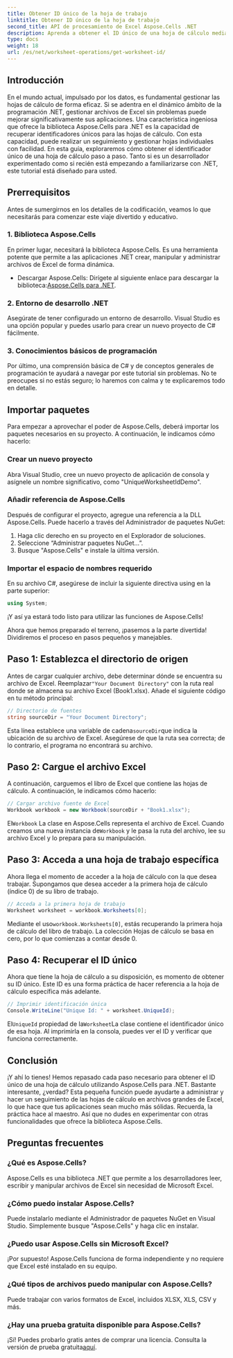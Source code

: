 ```yaml
---
title: Obtener ID único de la hoja de trabajo
linktitle: Obtener ID único de la hoja de trabajo
second_title: API de procesamiento de Excel Aspose.Cells .NET
description: Aprenda a obtener el ID único de una hoja de cálculo mediante Aspose.Cells para .NET con esta guía paso a paso. Administre sus hojas de cálculo de manera más eficiente.
type: docs
weight: 18
url: /es/net/worksheet-operations/get-worksheet-id/
---
```

## Introducción
En el mundo actual, impulsado por los datos, es fundamental gestionar las hojas de cálculo de forma eficaz. Si se adentra en el dinámico ámbito de la programación .NET, gestionar archivos de Excel sin problemas puede mejorar significativamente sus aplicaciones. Una característica ingeniosa que ofrece la biblioteca Aspose.Cells para .NET es la capacidad de recuperar identificadores únicos para las hojas de cálculo. Con esta capacidad, puede realizar un seguimiento y gestionar hojas individuales con facilidad. En esta guía, exploraremos cómo obtener el identificador único de una hoja de cálculo paso a paso. Tanto si es un desarrollador experimentado como si recién está empezando a familiarizarse con .NET, este tutorial está diseñado para usted.
## Prerrequisitos
Antes de sumergirnos en los detalles de la codificación, veamos lo que necesitarás para comenzar este viaje divertido y educativo.
### 1. Biblioteca Aspose.Cells
En primer lugar, necesitará la biblioteca Aspose.Cells. Es una herramienta potente que permite a las aplicaciones .NET crear, manipular y administrar archivos de Excel de forma dinámica. 
-  Descargar Aspose.Cells: Dirígete al siguiente enlace para descargar la biblioteca:[Aspose.Cells para .NET](https://releases.aspose.com/cells/net/).
### 2. Entorno de desarrollo .NET
Asegúrate de tener configurado un entorno de desarrollo. Visual Studio es una opción popular y puedes usarlo para crear un nuevo proyecto de C# fácilmente.
### 3. Conocimientos básicos de programación
Por último, una comprensión básica de C# y de conceptos generales de programación te ayudará a navegar por este tutorial sin problemas. No te preocupes si no estás seguro; lo haremos con calma y te explicaremos todo en detalle.
## Importar paquetes
Para empezar a aprovechar el poder de Aspose.Cells, deberá importar los paquetes necesarios en su proyecto. A continuación, le indicamos cómo hacerlo:
### Crear un nuevo proyecto
Abra Visual Studio, cree un nuevo proyecto de aplicación de consola y asígnele un nombre significativo, como "UniqueWorksheetIdDemo".
### Añadir referencia de Aspose.Cells
Después de configurar el proyecto, agregue una referencia a la DLL Aspose.Cells. Puede hacerlo a través del Administrador de paquetes NuGet:
1. Haga clic derecho en su proyecto en el Explorador de soluciones.
2. Seleccione “Administrar paquetes NuGet…”.
3. Busque "Aspose.Cells" e instale la última versión.
### Importar el espacio de nombres requerido
En su archivo C#, asegúrese de incluir la siguiente directiva using en la parte superior:
```csharp
using System;
```
¡Y así ya estará todo listo para utilizar las funciones de Aspose.Cells!

Ahora que hemos preparado el terreno, ¡pasemos a la parte divertida! Dividiremos el proceso en pasos pequeños y manejables.
## Paso 1: Establezca el directorio de origen
 Antes de cargar cualquier archivo, debe determinar dónde se encuentra su archivo de Excel. Reemplazar`"Your Document Directory"` con la ruta real donde se almacena su archivo Excel (Book1.xlsx).
Añade el siguiente código en tu método principal:
```csharp
// Directorio de fuentes
string sourceDir = "Your Document Directory";
```
 Esta línea establece una variable de cadena`sourceDir`que indica la ubicación de su archivo de Excel. Asegúrese de que la ruta sea correcta; de lo contrario, el programa no encontrará su archivo.
## Paso 2: Cargue el archivo Excel
A continuación, carguemos el libro de Excel que contiene las hojas de cálculo. A continuación, le indicamos cómo hacerlo:
```csharp
// Cargar archivo fuente de Excel
Workbook workbook = new Workbook(sourceDir + "Book1.xlsx");
```
 El`Workbook` La clase en Aspose.Cells representa el archivo de Excel. Cuando creamos una nueva instancia de`Workbook` y le pasa la ruta del archivo, lee su archivo Excel y lo prepara para su manipulación.
## Paso 3: Acceda a una hoja de trabajo específica
Ahora llega el momento de acceder a la hoja de cálculo con la que desea trabajar. Supongamos que desea acceder a la primera hoja de cálculo (índice 0) de su libro de trabajo.
```csharp
// Acceda a la primera hoja de trabajo
Worksheet worksheet = workbook.Worksheets[0];
```
 Mediante el uso`workbook.Worksheets[0]`, estás recuperando la primera hoja de cálculo del libro de trabajo. La colección Hojas de cálculo se basa en cero, por lo que comienzas a contar desde 0.
## Paso 4: Recuperar el ID único
Ahora que tiene la hoja de cálculo a su disposición, es momento de obtener su ID único. Este ID es una forma práctica de hacer referencia a la hoja de cálculo específica más adelante.
```csharp
// Imprimir identificación única
Console.WriteLine("Unique Id: " + worksheet.UniqueId);
```
 El`UniqueId` propiedad de la`Worksheet`La clase contiene el identificador único de esa hoja. Al imprimirla en la consola, puedes ver el ID y verificar que funciona correctamente. 
## Conclusión
¡Y ahí lo tienes! Hemos repasado cada paso necesario para obtener el ID único de una hoja de cálculo utilizando Aspose.Cells para .NET. Bastante interesante, ¿verdad? Esta pequeña función puede ayudarte a administrar y hacer un seguimiento de las hojas de cálculo en archivos grandes de Excel, lo que hace que tus aplicaciones sean mucho más sólidas. Recuerda, la práctica hace al maestro. Así que no dudes en experimentar con otras funcionalidades que ofrece la biblioteca Aspose.Cells.
## Preguntas frecuentes
### ¿Qué es Aspose.Cells?
Aspose.Cells es una biblioteca .NET que permite a los desarrolladores leer, escribir y manipular archivos de Excel sin necesidad de Microsoft Excel.
### ¿Cómo puedo instalar Aspose.Cells?
Puede instalarlo mediante el Administrador de paquetes NuGet en Visual Studio. Simplemente busque "Aspose.Cells" y haga clic en instalar.
### ¿Puedo usar Aspose.Cells sin Microsoft Excel?
¡Por supuesto! Aspose.Cells funciona de forma independiente y no requiere que Excel esté instalado en su equipo.
### ¿Qué tipos de archivos puedo manipular con Aspose.Cells?
Puede trabajar con varios formatos de Excel, incluidos XLSX, XLS, CSV y más.
### ¿Hay una prueba gratuita disponible para Aspose.Cells?
 ¡Sí! Puedes probarlo gratis antes de comprar una licencia. Consulta la versión de prueba gratuita[aquí](https://releases.aspose.com/).